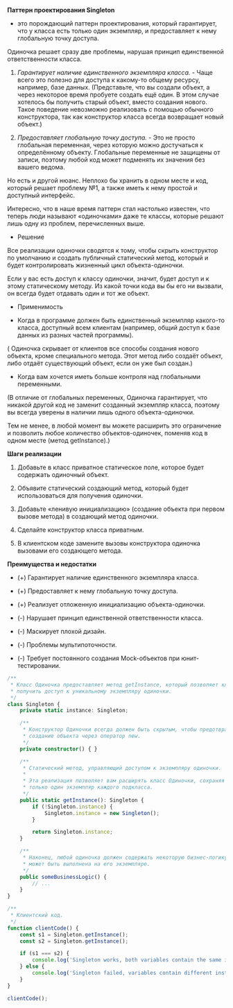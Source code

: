 **Паттерн проектирования Singleton**

- это порождающий паттерн проектирования, который гарантирует, что у класса есть только один экземпляр, и предоставляет к нему глобальную точку доступа.

Одиночка решает сразу две проблемы, нарушая принцип единственной ответственности класса.

1. *Гарантирует наличие единственного экземпляра класса.* - Чаще всего это полезно для доступа к какому-то общему ресурсу, например, базе данных.
(Представьте, что вы создали объект, а через некоторое время пробуете создать ещё один. В этом случае хотелось бы получить старый объект, вместо создания нового.
Такое поведение невозможно реализовать с помощью обычного конструктора, так как конструктор класса всегда возвращает новый объект.)

2. *Предоставляет глобальную точку доступа.* - Это не просто глобальная переменная, через которую можно достучаться к определённому объекту. Глобальные переменные не защищены от записи, поэтому любой код может подменять их значения без вашего ведома.

Но есть и другой нюанс. Неплохо бы хранить в одном месте и код, который решает проблему №1, а также иметь к нему простой и доступный интерфейс.

Интересно, что в наше время паттерн стал настолько известен, что теперь люди называют «одиночками» даже те классы, которые решают лишь одну из проблем, перечисленных выше.


* Решениe

Все реализации одиночки сводятся к тому, чтобы скрыть конструктор по умолчанию и создать публичный статический метод, который и будет контролировать жизненный цикл объекта-одиночки.

Если у вас есть доступ к классу одиночки, значит, будет доступ и к этому статическому методу. Из какой точки кода вы бы его ни вызвали, он всегда будет отдавать один и тот же объект.



*  Применимость

- Когда в программе должен быть единственный экземпляр какого-то класса, доступный всем клиентам (например, общий доступ к базе данных из разных частей программы).

( Одиночка скрывает от клиентов все способы создания нового объекта, кроме специального метода. Этот метод либо создаёт объект, либо отдаёт существующий объект, если он уже был создан.)

- Когда вам хочется иметь больше контроля над глобальными переменными.

(В отличие от глобальных переменных, Одиночка гарантирует, что никакой другой код не заменит созданный экземпляр класса, поэтому вы всегда уверены в наличии лишь одного объекта-одиночки.

Тем не менее, в любой момент вы можете расширить это ограничение и позволить любое количество объектов-одиночек, поменяв код в одном месте (метод getInstance).)

**Шаги реализации**

 1. Добавьте в класс приватное статическое поле, которое будет содержать одиночный объект.

 2. Объявите статический создающий метод, который будет использоваться для получения одиночки.

 3. Добавьте «ленивую инициализацию» (создание объекта при первом вызове метода) в создающий метод одиночки.

 4. Сделайте конструктор класса приватным.

 5. В клиентском коде замените вызовы конструктора одиночка вызовами его создающего метода.


**Преимущества и недостатки**

 - (+) Гарантирует наличие единственного экземпляра класса.
 - (+) Предоставляет к нему глобальную точку доступа.
 - (+) Реализует отложенную инициализацию объекта-одиночки.

 - (-) Нарушает принцип единственной ответственности класса.
 - (-) Маскирует плохой дизайн.
 - (-) Проблемы мультипоточности.
 - (-) Требует постоянного создания Mock-объектов при юнит-тестировании.



```TypeScript
/**
 * Класс Одиночка предоставляет метод getInstance, который позволяет клиентам
 * получить доступ к уникальному экземпляру одиночки.
 */
class Singleton {
    private static instance: Singleton;

    /**
     * Конструктор Одиночки всегда должен быть скрытым, чтобы предотвратить
     * создание объекта через оператор new.
     */
    private constructor() { }

    /**
     * Статический метод, управляющий доступом к экземпляру одиночки.
     *
     * Эта реализация позволяет вам расширять класс Одиночки, сохраняя повсюду
     * только один экземпляр каждого подкласса.
     */
    public static getInstance(): Singleton {
        if (!Singleton.instance) {
            Singleton.instance = new Singleton();
        }

        return Singleton.instance;
    }

    /**
     * Наконец, любой одиночка должен содержать некоторую бизнес-логику, которая
     * может быть выполнена на его экземпляре.
     */
    public someBusinessLogic() {
        // ...
    }
}

/**
 * Клиентский код.
 */
function clientCode() {
    const s1 = Singleton.getInstance();
    const s2 = Singleton.getInstance();

    if (s1 === s2) {
        console.log('Singleton works, both variables contain the same instance.');
    } else {
        console.log('Singleton failed, variables contain different instances.');
    }
}

clientCode();
```









